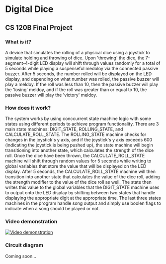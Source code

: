 # Digital Dice
## CS 120B Final Project

### What is it?
A device that simulates the rolling of a physical dice using a joystick to simulate holding and throwing of dice. Upon 'throwing' the dice, the 7-segment-4-digit LED display will shift through values randomly for a total of 5 seconds while playing a suspenseful medoloy via the connected passive buzzer. After 5 seconds, the number rolled will be displayed on the LED display, and depending on what number was rolled, the passive buzzer will play a meldoy. If the roll was less than 10, then the passive buzzer will play the 'losing' meldoy, and if the roll was greater than or equal to 10, the passive buzzer will play the 'victory' meldoy.

### How does it work?
The system works by using conccurrent state machine logic with some states using different periods to achieve program functionality. There are 3 main state machines: DIGIT_STATE, ROLLING_STATE, and CALCULATE_ROLL_STATE.
The ROLLING_STATE machine checks for changes in the joystick's y axis, and if the joystick's y axis exceeds 600 (indicating the joystick is being pushed up), the state machine will begin transitioning into another state, which calculates the strength of the dice roll. Once the dice have been thrown, the CALCULATE_ROLL_STATE machine will shift through random values for 5 seconds while writing to global variables that store the value that will be displayed on the LED display. After 5 seconds, the CALCULATE_ROLL_STATE machine will then transition into another state that calculates the value of the dice roll, adding the strength modifier to the value of the dice roll as well. The state then writes this value to the global variables that the DIGIT_STATE machine uses to output onto the LED display by shifting between two states that handle displaying the appropriate digit at the appropriate time. The last three states machines in the program handle song output and simply use boolen flags to indicate when a song should be played or not.

### Video demonstration
[![Video demonstration](https://img.youtube.com/vi/_TLMPbpP9Zc/0.jpg)](https://www.youtube.com/watch?v=_TLMPbpP9Zc&feature=youtu.be)

### Circuit diagram
Coming soon...
